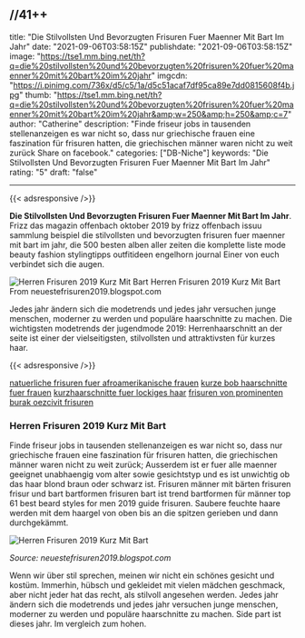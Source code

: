 //41++
---
title: "Die Stilvollsten Und Bevorzugten Frisuren Fuer Maenner Mit Bart Im Jahr"
date: "2021-09-06T03:58:15Z"
publishdate: "2021-09-06T03:58:15Z"
image: "https://tse1.mm.bing.net/th?q=die%20stilvollsten%20und%20bevorzugten%20frisuren%20fuer%20maenner%20mit%20bart%20im%20jahr"
imgcdn: "https://i.pinimg.com/736x/d5/c5/1a/d5c51acaf7df95ca89e7dd0815608f4b.jpg"
thumb: "https://tse1.mm.bing.net/th?q=die%20stilvollsten%20und%20bevorzugten%20frisuren%20fuer%20maenner%20mit%20bart%20im%20jahr&amp;w=250&amp;h=250&amp;c=7"
author: "Catherine"
description: "Finde friseur jobs in tausenden stellenanzeigen es war nicht so, dass nur griechische frauen eine faszination für frisuren hatten, die griechischen männer waren nicht zu weit zurück Share on facebook."
categories: ["DB-Niche"]
keywords: "Die Stilvollsten Und Bevorzugten Frisuren Fuer Maenner Mit Bart Im Jahr"
rating: "5"
draft: "false"

---


{{< adsresponsive />}}

**Die Stilvollsten Und Bevorzugten Frisuren Fuer Maenner Mit Bart Im Jahr**. Frizz das magazin offenbach oktober 2019 by frizz offenbach issuu sammlung beispiel die stilvollsten und bevorzugten frisuren fuer maenner mit bart im jahr, die 500 besten alben aller zeiten die komplette liste mode beauty fashion stylingtipps outfitideen engelhorn journal Einer von euch verbindet sich die augen.


![Herren Frisuren 2019 Kurz Mit Bart](https://tse1.mm.bing.net/th?q=die%20stilvollsten%20und%20bevorzugten%20frisuren%20fuer%20maenner%20mit%20bart%20im%20jahr "Herren Frisuren 2019 Kurz Mit Bart")
Herren Frisuren 2019 Kurz Mit Bart From neuestefrisuren2019.blogspot.com

Jedes jahr ändern sich die modetrends und jedes jahr versuchen junge menschen, moderner zu werden und populäre haarschnitte zu machen. Die wichtigsten modetrends der jugendmode 2019: Herrenhaarschnitt an der seite ist einer der vielseitigsten, stilvollsten und attraktivsten für kurzes haar.

{{< adsresponsive />}}

[natuerliche frisuren fuer afroamerikanische frauen](/natuerliche-frisuren-fuer-afroamerikanische-frauen/) [kurze bob haarschnitte fuer frauen](/kurze-bob-haarschnitte-fuer-frauen/) [kurzhaarschnitte fuer lockiges haar](/kurzhaarschnitte-fuer-lockiges-haar/) [frisuren von prominenten burak oezcivit frisuren](/frisuren-von-prominenten-burak-oezcivit-frisuren/) 

### Herren Frisuren 2019 Kurz Mit Bart
Finde friseur jobs in tausenden stellenanzeigen es war nicht so, dass nur griechische frauen eine faszination für frisuren hatten, die griechischen männer waren nicht zu weit zurück; Ausserdem ist er fuer alle maenner geeignet unabhaengig vom alter sowie gesichtstyp und es ist unwichtig ob das haar blond braun oder schwarz ist. Frisuren männer mit bärten frisuren frisur und bart bartformen frisuren bart ist trend bartformen für männer top 61 best beard styles for men 2019 guide frisuren. Saubere feuchte haare werden mit dem haargel von oben bis an die spitzen gerieben und dann durchgekämmt.


![Herren Frisuren 2019 Kurz Mit Bart](https://i.pinimg.com/736x/d5/c5/1a/d5c51acaf7df95ca89e7dd0815608f4b.jpg "Herren Frisuren 2019 Kurz Mit Bart")

*Source: neuestefrisuren2019.blogspot.com*

Wenn wir über stil sprechen, meinen wir nicht ein schönes gesicht und kostüm. Immerhin, hübsch und gekleidet mit vielen mädchen geschmack, aber nicht jeder hat das recht, als stilvoll angesehen werden. Jedes jahr ändern sich die modetrends und jedes jahr versuchen junge menschen, moderner zu werden und populäre haarschnitte zu machen. Side part ist dieses jahr. Im vergleich zum hohen.


